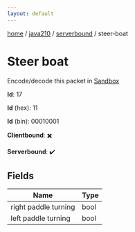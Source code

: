 ```yaml
---
layout: default
---
```


[home](/)  /  [java210](/protocol/java210)  /  [serverbound](/protocol/java210/serverbound)  /  steer-boat

# Steer boat

Encode/decode this packet in [Sandbox](../../../sandbox/java210#Serverbound.SteerBoat)

**Id**: 17

**Id** (hex): 11

**Id** (bin): 00010001

**Clientbound**: ✖️

**Serverbound**: ✔️

## Fields

Name | Type
---|---
right paddle turning | bool
left paddle turning | bool
